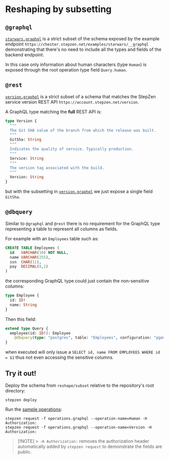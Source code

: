 # Reshaping by subsetting

## `@graphql`

[`starwars.graphql`](starwars.graphql) is a strict subset of the schema exposed by the example endpoint
`https://chester.stepzen.net/examples/starwars/__graphql` demonstrating that there's no need
to include all the types and fields of the backend endpoint.

In this case only information about human characters (type `Human`) is exposed
through the root operation type field `Query.human`.

## `@rest`

[`version.graphql`](version.graphql) is a strict subset of a schema that matches the StepZen
service version REST API `https://account.stepzen.net/version`.

A GraphQL type matching the **full** REST API is:

```graphql
type Version {
  """
  The Git SHA value of the branch from which the release was built.
  """
  GitSha: String
  """
  Indicates the quality of service. Typically production.
  """
  Service: String
  """
  The version tag associated with the build.
  """
  Version: String
}
```

but with the subsetting in [`version.graphql`](version.graphql) we just expose a single field `GitSha`.

## `@dbquery`

Similar to `@graphql` and `@rest` there is no requirement for the GraphQL type
representing a table to represent all columns as fields.

For example with an `Employees` table such as:

```sql
CREATE TABLE Employees (
  id   VARCHAR(10) NOT NULL,
  name VARCHAR(255),
  ssn  CHAR(11),
  pay  DECIMAL(8,2)
)
```

the corresponding GraphQL type could just contain the non-sensitive columns:

```graphql
type Employee {
  id: ID!
  name: String
}
```

Then this field:

```graphql
extend type Query {
  employee(id: ID!): Employee
    @dbquery(type: "postgres", table: "Employees", configuration: "pgemps")
}
```

when executed will only issue a `SELECT id, name FROM EMPLOYEES WHERE id = $1`
thus not even accessing the sensitive columns.

## Try it out!

Deploy the schema from `reshape/subset` relative to the repository's root directory:

```
stepzen deploy
```

Run the [sample operations](operations.graphql):

```
stepzen request -f operations.graphql --operation-name=Human -H Authorization:
stepzen request -f operations.graphql --operation-name=Version -H Authorization:
```

> [!NOTE] > `-H Authorization:` removes the authorization header automatically added by `stepzen request` to demonstrate the fields are public.
